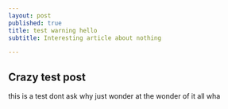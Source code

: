 ```yaml
---
layout: post
published: true
title: test warning hello
subtitle: Interesting article about nothing

---
```

## Crazy test post

this is a test dont ask why just wonder at the wonder of it all wha
